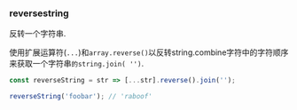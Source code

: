 ### reversestring

反转一个字符串. 

使用扩展运算符(`...`)和`array.reverse()`以反转string.combine字符中的字符顺序来获取一个字符串`的string.join( '')`. 

```js
const reverseString = str => [...str].reverse().join('');
```

```js
reverseString('foobar'); // 'raboof'
```
